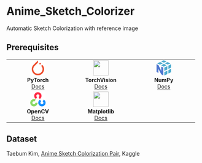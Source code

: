 # Anime_Sketch_Colorizer
Automatic Sketch Colorization with reference image
## Prerequisites
<table> <tr> <td align="center" width="150"> <img src="https://raw.githubusercontent.com/devicons/devicon/master/icons/pytorch/pytorch-original.svg" width="40" height="40"/> <br/> <strong>PyTorch</strong> <br/> <a href="https://pytorch.org">Docs</a> </td> <td align="center" width="150"> <img src="https://raw.githubusercontent.com/devicons/devicon/master/icons/torch/torch-original.svg" width="40" height="40"/> <br/> <strong>TorchVision</strong> <br/> <a href="https://pytorch.org/vision">Docs</a> </td> <td align="center" width="150"> <img src="https://raw.githubusercontent.com/devicons/devicon/master/icons/numpy/numpy-original.svg" width="40" height="40"/> <br/> <strong>NumPy</strong> <br/> <a href="https://numpy.org">Docs</a> </td> </tr> <tr> <td align="center" width="150"> <img src="https://raw.githubusercontent.com/devicons/devicon/master/icons/opencv/opencv-original.svg" width="40" height="40"/> <br/> <strong>OpenCV</strong> <br/> <a href="https://opencv.org">Docs</a> </td> <td align="center" width="150"> <img src="https://matplotlib.org/stable/_static/logo2_compressed.svg" width="40" height="40"/> <br/> <strong>Matplotlib</strong> <br/> <a href="https://matplotlib.org">Docs</a> </td> </tr> </table>

## Dataset
Taebum Kim, <a href="https://www.kaggle.com/ttaebum/anime-sketch-colorization-pair">Anime Sketch Colorization Pair</a>, Kaggle
